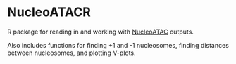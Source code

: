 # NucleoATACR
R package for reading in and working with [NucleoATAC](https://github.com/GreenleafLab/NucleoATAC) outputs.

Also includes functions for finding +1 and -1 nucleosomes, finding distances between nucleosomes, and plotting V-plots.
